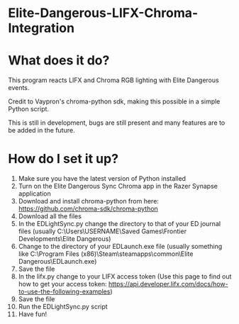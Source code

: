 # Elite-Dangerous-LIFX-Chroma-Integration

# What does it do?

This program reacts LIFX and Chroma RGB lighting with Elite Dangerous events.

Credit to Vaypron's chroma-python sdk, making this possible in a simple Python script.

This is still in development, bugs are still present and many features are to be added in the future.

# How do I set it up?

1. Make sure you have the latest version of Python installed
2. Turn on the Elite Dangerous Sync Chroma app in the Razer Synapse application
3. Download and install chroma-python from here: https://github.com/chroma-sdk/chroma-python
4. Download all the files
5. In the EDLightSync.py change the directory to that of your ED journal files (usually C:\Users\USERNAME\Saved Games\Frontier Developments\Elite Dangerous) 
5. Change to the directory of your EDLaunch.exe file (usually something like C:\Program Files (x86)\Steam\steamapps\common\Elite Dangerous\EDLaunch.exe)
6. Save the file
7. In the lifx.py change to your LIFX access token (Use this page to find out how to get your access token: https://api.developer.lifx.com/docs/how-to-use-the-following-examples)
8. Save the file
9. Run the EDLightSync.py script
10. Have fun!

